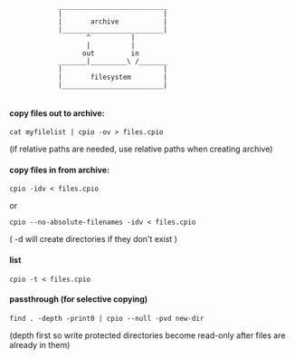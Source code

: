 ```
            ___________________________
            |                         |
            |       archive           |
            |_________________________|
                   ^          |        
                   |          |      
                  out         in       
            _______|_________\ /_______
            |                         |
            |       filesystem        |
            |_________________________|
                                       
```


#### copy files out to archive:
```cat myfilelist | cpio -ov > files.cpio```

(if relative paths are needed, use relative paths when creating archive)

#### copy files in from archive:
```cpio -idv < files.cpio``` 

or 

```cpio --no-absolute-filenames -idv < files.cpio``` 

( -d will create directories if they don't exist )

#### list
```cpio -t < files.cpio```

#### passthrough (for selective copying)
```find . -depth -print0 | cpio --null -pvd new-dir```

(depth first so write protected directories become read-only after files are already in them)
